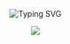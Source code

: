 <div align="center">
    <img
        src="https://readme-typing-svg.herokuapp.com?font=ShadowsIntoLightsize=50&duration=5500&color=f70787&background=FF673200&center=true&vCenter=true&lines=Hello,+I+am+Adam;Welcome+to+my+GitHub"
            alt="Typing SVG"
        />
    </a>
</p>
</div>

<div align="center">
    <img
        src="https://i.pinimg.com/474x/22/ca/03/22ca03ec82583f806a7d645d77789b16.jpg"
        />
</p>
</div>

## 
